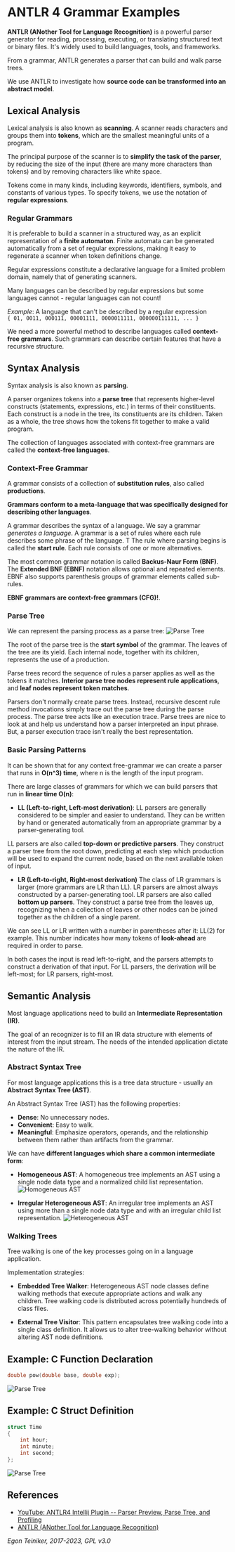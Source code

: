 # ANTLR 4 Grammar Examples

**ANTLR (ANother Tool for Language Recognition)** is a powerful parser generator for reading, processing, 
executing, or translating structured text or binary files. 
It's widely used to build languages, tools, and frameworks. 

From a grammar, ANTLR generates a parser that can build and walk parse trees.

We use ANTLR to investigate how **source code can be transformed into an abstract model**.

## Lexical Analysis
Lexical analysis is also known as **scanning**.
A scanner reads characters and groups them into **tokens**, which are the 
smallest meaningful units of a program.

The principal purpose of the scanner is to **simplify the task of the parser**, 
by reducing the size of the input (there are many more characters than tokens) 
and by removing characters like white space.

Tokens come in many kinds, including keywords, identifiers, symbols, and constants 
of various types. To specify tokens, we use the notation of **regular expressions**.

### Regular Grammars
It is preferable to build a scanner in a structured way, as an explicit representation 
of a **finite automaton**.
Finite automata can be generated automatically from a set of regular expressions, 
making it easy to regenerate a scanner when token definitions change.

Regular expressions constitute a declarative language for a limited problem domain, 
namely that of generating scanners.

Many languages can be described by regular expressions but some languages cannot - 
regular languages can not count!

_Example_: A language that can't be described by a regular expression\
`{ 01, 0011, 000111, 00001111, 0000011111, 000000111111, ... }`

We need a more powerful method to describe languages called **context-free grammars**. 
Such grammars can describe certain features that have a recursive structure.

## Syntax Analysis 
Syntax analysis is also known as **parsing**.

A parser organizes tokens into a **parse tree** that represents higher-level constructs 
(statements, expressions, etc.) in terms of their constituents.
Each construct is a node in the tree, its constituents are its children. 
Taken as a whole, the tree shows how the tokens fit together to make a valid program.

The collection of languages associated with context-free grammars are called the
**context-free languages**.

### Context-Free Grammar
A grammar consists of a collection of **substitution rules**, also called **productions**.

**Grammars conform to a meta-language that was specifically designed for describing other languages**.
 
A grammar describes the syntax of a language. We say a grammar *generates a language*. 
A grammar is a set of rules where each rule describes some phrase of the language. T
The rule where parsing begins is called the **start rule**. 
Each rule consists of one or more alternatives.

The most common grammar notation is called **Backus-Naur Form (BNF)**.
The **Extended BNF (EBNF)** notation allows optional and repeated elements. 
EBNF also supports parenthesis groups of grammar elements called sub-rules.

**EBNF grammars are context-free grammars (CFG)!**.

### Parse Tree

We can represent the parsing process as a parse tree:
![Parse Tree](figures/ParseTree.png)

The root of the parse tree is the **start symbol** of the grammar. 
The leaves of the tree are its yield. Each internal node, together with its children, 
represents the use of a production.

Parse trees record the sequence of rules a parser applies as well as the tokens it matches. 
**Interior parse tree nodes represent rule applications**, and **leaf nodes represent token matches**.

Parsers don't normally create parse trees. Instead, recursive descent rule method invocations simply 
trace out the parse tree during the parse process. The parse tree acts like an execution trace.
 Parse trees are nice to look at and help us understand how a parser interpreted an input phrase. 
But, a parser execution trace isn't really the best representation.


### Basic Parsing Patterns 

It can be shown that for any context free-grammar we can create a parser that runs in
**O(n^3) time**, where n is the length of the input program.

There are large classes of grammars for which we can build parsers that run in 
**linear time O(n)**:
* **LL (Left-to-right, Left-most derivation)**:
LL parsers are generally considered to be simpler and easier to understand. 
They can be written by hand or generated automatically from an appropriate 
grammar by a parser-generating tool.

LL parsers are also called **top-down or predictive parsers**. 
They construct a parser tree from the root down, predicting at each step 
which production will be used to expand the current node, based on the next 
available token of input.

* **LR (Left-to-right, Right-most derivation)**
The class of LR grammars is larger (more grammars are LR than LL). 
LR parsers are almost always constructed by a parser-generating tool.
LR parsers are also called **bottom up parsers**. 
They construct a parse tree from the leaves up, recognizing when a collection 
of leaves or other nodes can be joined together as the children of a single parent.

We can see LL or LR written with a number in parentheses after it: LL(2) for example. 
This number indicates how many tokens of **look-ahead** are required in order to parse.

In both cases the input is read left-to-right, and the parsers attempts to construct 
a derivation of that input.
For LL parsers, the derivation will be left-most; for LR parsers, right-most.


## Semantic Analysis

Most language applications need to build an **Intermediate Representation (IR)**.

The goal of an recognizer is to fill an IR data structure with elements of interest 
from the input stream. The needs of the intended application dictate the nature of the IR.

### Abstract Syntax Tree
For most language applications this is a tree data structure - usually an **Abstract Syntax 
Tree (AST)**.

An Abstract Syntax Tree (AST) has the following properties:
* **Dense**: No unnecessary nodes.
* **Convenient**: Easy to walk.
* **Meaningful**: Emphasize operators, operands, and the relationship between them rather than 
artifacts from the grammar.

We can have **different languages which share a common intermediate form**:
* **Homogeneous AST**: A homogeneous tree implements an AST using a single node data type and a 
normalized child list representation.
![Homogeneous AST](figures/HomogeneousAST.png)

* **Irregular Heterogeneous AST**: An irregular tree implements an AST using more than a single 
node data type and with an irregular child list representation.
![Heterogeneous AST](figures/HeterogeneousAST.png)

### Walking Trees
Tree walking is one of the key processes going on in a language application.

Implementation strategies:
* **Embedded Tree Walker**: Heterogeneous AST node classes define walking methods that execute 
appropriate actions and walk any children. Tree walking code is distributed across potentially 
hundreds of class files. 

* **External Tree Visitor**: This pattern encapsulates tree walking code into a single class 
definition. It allows us to alter tree-walking behavior without altering AST node definitions.


## Example: C Function Declaration
```C
double pow(double base, double exp);
```

![Parse Tree](figures/ParseTree-Function.png)



## Example: C Struct Definition

```C
struct Time 
{
    int hour;
    int minute;
    int second;
};
```

![Parse Tree](figures/ParseTree-Struct.png)

## References 
* [YouTube: ANTLR4 Intellij Plugin -- Parser Preview, Parse Tree, and Profiling](https://youtu.be/0A2-BquvxMU)
* [ANTLR (ANother Tool for Language Recognition)](https://www.antlr.org/)


*Egon Teiniker, 2017-2023, GPL v3.0*


